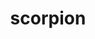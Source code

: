 ---
layout: smileys&emotion
title: scorpion
emoji: scorpion
permalink: 🦂.html
image: assets/img/3moji/scorpion.png
---